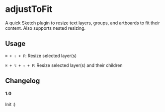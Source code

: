 # adjustToFit

A quick Sketch plugin to resize text layers, groups, and artboards to fit their content. Also supports nested resizing.

## Usage

`⌘ + ⇧ + F`: Resize selected layer(s)

`⌘ + ⌥ + ⇧ + F`: Resize selected layer(s) and their children

## Changelog

#### 1.0
Init :)